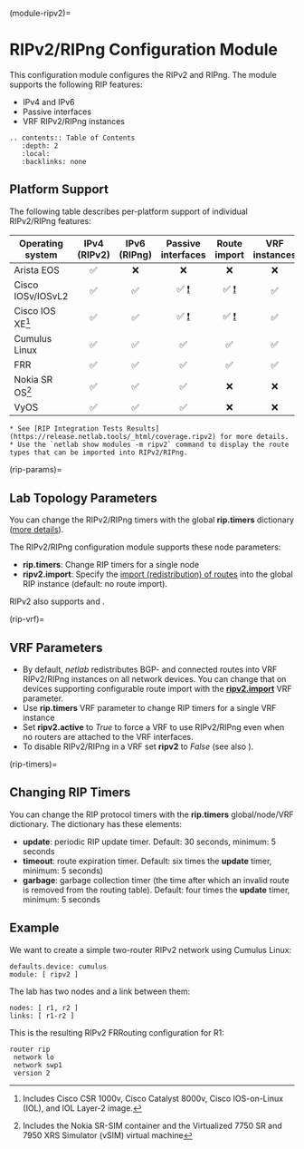 (module-ripv2)=
# RIPv2/RIPng Configuration Module

This configuration module configures the RIPv2 and RIPng. The module supports the following RIP features:

* IPv4 and IPv6
* Passive interfaces
* VRF RIPv2/RIPng instances

```eval_rst
.. contents:: Table of Contents
   :depth: 2
   :local:
   :backlinks: none
```

## Platform Support

The following table describes per-platform support of individual RIPv2/RIPng features:

| Operating system      | IPv4<br>(RIPv2) | IPv6<br>(RIPng) | Passive<br>interfaces | Route<br>import | VRF<br>instances | RIP<br>timers |
| ------------------ | :-: | :-: | :-: | :-: | :-: | :-: |
| Arista EOS         | ✅  |  ❌  |  ❌  |  ❌  |  ❌  | ✅ |
| Cisco IOSv/IOSvL2  | ✅  | ✅  | ✅ [❗](caveats-iosv) | ✅  [❗](caveats-iosv) | ✅ | ✅ |
| Cisco IOS XE[^18v] | ✅  | ✅  | ✅ [❗](caveats-iosv) | ✅  [❗](caveats-iosv) | ✅ | ✅ |
| Cumulus Linux      | ✅  | ✅  | ✅  | ✅  | ✅  | ✅ |
| FRR                | ✅  | ✅  | ✅  | ✅  | ✅  | ✅ |
| Nokia SR OS[^SROS] | ✅  | ✅  | ✅  |  ❌  |  ❌  |  ❌  |
| VyOS               | ✅  | ✅  | ✅  |  ❌  |  ❌  |  ❌  |

```{tip}
* See [RIP Integration Tests Results](https://release.netlab.tools/_html/coverage.ripv2) for more details.
* Use the `netlab show modules -m ripv2` command to display the route types that can be imported into RIPv2/RIPng.
```

[^18v]: Includes Cisco CSR 1000v, Cisco Catalyst 8000v, Cisco IOS-on-Linux (IOL), and IOL Layer-2 image.

[^SROS]: Includes the Nokia SR-SIM container and the Virtualized 7750 SR and 7950 XRS Simulator (vSIM) virtual machine

(rip-params)=
## Lab Topology Parameters

You can change the RIPv2/RIPng timers with the global **rip.timers** dictionary ([more details](rip-timers)).

The RIPv2/RIPng configuration module supports these node parameters:

* **rip.timers**: Change RIP timers for a single node
* **ripv2.import**: Specify the [import (redistribution) of routes](routing_import) into the global RIP instance (default: no route import).

RIPv2 also supports [](routing_passive) and [](routing_external).

(rip-vrf)=
## VRF Parameters

* By default, _netlab_ redistributes BGP- and connected routes into VRF RIPv2/RIPng instances on all network devices. You can change that on devices supporting configurable route import with the **[ripv2.import](routing_import)** VRF parameter.
* Use **rip.timers** VRF parameter to change RIP timers for a single VRF instance
* Set **ripv2.active** to *True* to force a VRF to use RIPv2/RIPng even when no routers are attached to the VRF interfaces.
* To disable RIPv2/RIPng in a VRF set **ripv2** to *False* (see also [](routing_disable_vrf)).

(rip-timers)=
## Changing RIP Timers

You can change the RIP protocol timers with the **rip.timers** global/node/VRF dictionary. The dictionary has these elements:

* **update**: periodic RIP update timer. Default: 30 seconds, minimum: 5 seconds
* **timeout**: route expiration timer. Default: six times the **update** timer, minimum: 5 seconds)
* **garbage**: garbage collection timer (the time after which an invalid route is removed from the routing table). Default: four times the **update** timer, minimum: 5 seconds

## Example

We want to create a simple two-router RIPv2 network using Cumulus Linux:

```
defaults.device: cumulus
module: [ ripv2 ]
```

The lab has two nodes and a link between them:
```
nodes: [ r1, r2 ]
links: [ r1-r2 ]
```

This is the resulting RIPv2 FRRouting configuration for R1:

```
router rip
 network lo
 network swp1
 version 2
```
